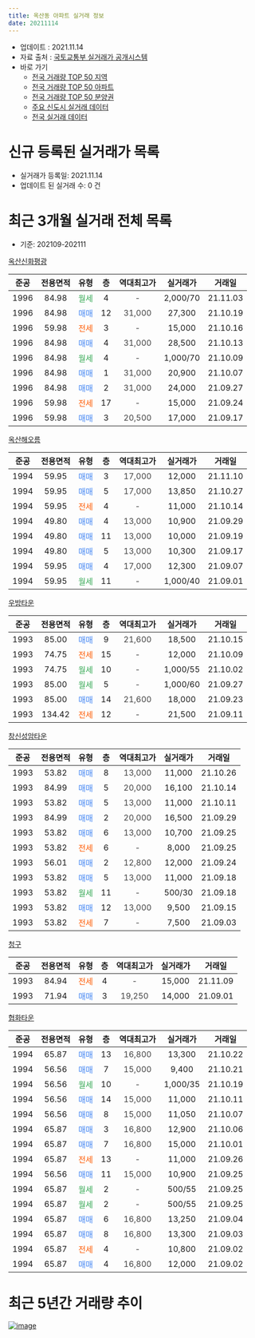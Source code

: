```yaml
---
title: 옥산동 아파트 실거래 정보
date: 20211114
---
```


* 업데이트 : 2021.11.14
* 자료 출처 : [국토교통부 실거래가 공개시스템](http://rt.molit.go.kr)
* 바로 가기
    * [전국 거래량 TOP 50 지역](https://apt-info.github.io/apt-trade-info/tr)
    * [전국 거래량 TOP 50 아파트](https://apt-info.github.io/apt-trade-info/ta)
    * [전국 거래량 TOP 50 분양권](https://apt-info.github.io/apt-trade-info/tb)
    * [주요 신도시 실거래 데이터](https://apt-info.github.io/apt-trade-info/newtown)
    * [전국 실거래 데이터](https://apt-info.github.io/apt-trade-info/all)



<script async src="https://pagead2.googlesyndication.com/pagead/js/adsbygoogle.js"></script>
<!-- 기본광고 -->
<ins class="adsbygoogle"
     style="display:block"
     data-ad-client="ca-pub-1142216861245946"
     data-ad-slot="4805727019"
     data-ad-format="auto"
     data-full-width-responsive="true"></ins>
<script>
     (adsbygoogle = window.adsbygoogle || []).push({});
</script>


# 신규 등록된 실거래가 목록

* 실거래가 등록일: 2021.11.14
* 업데이트 된 실거래 수: 0 건




<script async src="https://pagead2.googlesyndication.com/pagead/js/adsbygoogle.js"></script>
<!-- 기본광고 -->
<ins class="adsbygoogle"
     style="display:block"
     data-ad-client="ca-pub-1142216861245946"
     data-ad-slot="4805727019"
     data-ad-format="auto"
     data-full-width-responsive="true"></ins>
<script>
     (adsbygoogle = window.adsbygoogle || []).push({});
</script>


# 최근 3개월 실거래 전체 목록
* 기준: 202109-202111


[옥산신화평광](https://search.naver.com/search.naver?query=%EC%98%A5%EC%82%B0%EC%8B%A0%ED%99%94%ED%8F%89%EA%B4%91)

|준공|전용면적|유형|층|역대최고가|실거래가|거래일|
|:---:|:---:|:---:|:---:|:---:|:---:|:---:|
|1996|84.98|<span style="color:#34A853">월세</span>|4|<span style="color:#444444">-</span>|2,000/70|21.11.03|
|1996|84.98|<span style="color:#4285F3">매매</span>|12|<span style="color:#444444">31,000</span>|27,300|21.10.19|
|1996|59.98|<span style="color:#FF5A00">전세</span>|3|<span style="color:#444444">-</span>|15,000|21.10.16|
|1996|84.98|<span style="color:#4285F3">매매</span>|4|<span style="color:#444444">31,000</span>|28,500|21.10.13|
|1996|84.98|<span style="color:#34A853">월세</span>|4|<span style="color:#444444">-</span>|1,000/70|21.10.09|
|1996|84.98|<span style="color:#4285F3">매매</span>|1|<span style="color:#444444">31,000</span>|20,900|21.10.07|
|1996|84.98|<span style="color:#4285F3">매매</span>|2|<span style="color:#444444">31,000</span>|24,000|21.09.27|
|1996|59.98|<span style="color:#FF5A00">전세</span>|17|<span style="color:#444444">-</span>|15,000|21.09.24|
|1996|59.98|<span style="color:#4285F3">매매</span>|3|<span style="color:#444444">20,500</span>|17,000|21.09.17|

[옥산해오름](https://search.naver.com/search.naver?query=%EC%98%A5%EC%82%B0%ED%95%B4%EC%98%A4%EB%A6%84)

|준공|전용면적|유형|층|역대최고가|실거래가|거래일|
|:---:|:---:|:---:|:---:|:---:|:---:|:---:|
|1994|59.95|<span style="color:#4285F3">매매</span>|3|<span style="color:#444444">17,000</span>|12,000|21.11.10|
|1994|59.95|<span style="color:#4285F3">매매</span>|5|<span style="color:#444444">17,000</span>|13,850|21.10.27|
|1994|59.95|<span style="color:#FF5A00">전세</span>|4|<span style="color:#444444">-</span>|11,000|21.10.14|
|1994|49.80|<span style="color:#4285F3">매매</span>|4|<span style="color:#444444">13,000</span>|10,900|21.09.29|
|1994|49.80|<span style="color:#4285F3">매매</span>|11|<span style="color:#444444">13,000</span>|10,000|21.09.19|
|1994|49.80|<span style="color:#4285F3">매매</span>|5|<span style="color:#444444">13,000</span>|10,300|21.09.17|
|1994|59.95|<span style="color:#4285F3">매매</span>|4|<span style="color:#444444">17,000</span>|12,300|21.09.07|
|1994|59.95|<span style="color:#34A853">월세</span>|11|<span style="color:#444444">-</span>|1,000/40|21.09.01|

[우방타운](https://search.naver.com/search.naver?query=%EC%9A%B0%EB%B0%A9%ED%83%80%EC%9A%B4)

|준공|전용면적|유형|층|역대최고가|실거래가|거래일|
|:---:|:---:|:---:|:---:|:---:|:---:|:---:|
|1993|85.00|<span style="color:#4285F3">매매</span>|9|<span style="color:#444444">21,600</span>|18,500|21.10.15|
|1993|74.75|<span style="color:#FF5A00">전세</span>|15|<span style="color:#444444">-</span>|12,000|21.10.09|
|1993|74.75|<span style="color:#34A853">월세</span>|10|<span style="color:#444444">-</span>|1,000/55|21.10.02|
|1993|85.00|<span style="color:#34A853">월세</span>|5|<span style="color:#444444">-</span>|1,000/60|21.09.27|
|1993|85.00|<span style="color:#4285F3">매매</span>|14|<span style="color:#444444">21,600</span>|18,000|21.09.23|
|1993|134.42|<span style="color:#FF5A00">전세</span>|12|<span style="color:#444444">-</span>|21,500|21.09.11|

[창신성암타운](https://search.naver.com/search.naver?query=%EC%B0%BD%EC%8B%A0%EC%84%B1%EC%95%94%ED%83%80%EC%9A%B4)

|준공|전용면적|유형|층|역대최고가|실거래가|거래일|
|:---:|:---:|:---:|:---:|:---:|:---:|:---:|
|1993|53.82|<span style="color:#4285F3">매매</span>|8|<span style="color:#444444">13,000</span>|11,000|21.10.26|
|1993|84.99|<span style="color:#4285F3">매매</span>|5|<span style="color:#444444">20,000</span>|16,100|21.10.14|
|1993|53.82|<span style="color:#4285F3">매매</span>|5|<span style="color:#444444">13,000</span>|11,000|21.10.11|
|1993|84.99|<span style="color:#4285F3">매매</span>|2|<span style="color:#444444">20,000</span>|16,500|21.09.29|
|1993|53.82|<span style="color:#4285F3">매매</span>|6|<span style="color:#444444">13,000</span>|10,700|21.09.25|
|1993|53.82|<span style="color:#FF5A00">전세</span>|6|<span style="color:#444444">-</span>|8,000|21.09.25|
|1993|56.01|<span style="color:#4285F3">매매</span>|2|<span style="color:#444444">12,800</span>|12,000|21.09.24|
|1993|53.82|<span style="color:#4285F3">매매</span>|5|<span style="color:#444444">13,000</span>|11,000|21.09.18|
|1993|53.82|<span style="color:#34A853">월세</span>|11|<span style="color:#444444">-</span>|500/30|21.09.18|
|1993|53.82|<span style="color:#4285F3">매매</span>|12|<span style="color:#444444">13,000</span>|9,500|21.09.15|
|1993|53.82|<span style="color:#FF5A00">전세</span>|7|<span style="color:#444444">-</span>|7,500|21.09.03|

[청구](https://search.naver.com/search.naver?query=%EC%B2%AD%EA%B5%AC)

|준공|전용면적|유형|층|역대최고가|실거래가|거래일|
|:---:|:---:|:---:|:---:|:---:|:---:|:---:|
|1993|84.94|<span style="color:#FF5A00">전세</span>|4|<span style="color:#444444">-</span>|15,000|21.11.09|
|1993|71.94|<span style="color:#4285F3">매매</span>|3|<span style="color:#444444">19,250</span>|14,000|21.09.01|

[협화타운](https://search.naver.com/search.naver?query=%ED%98%91%ED%99%94%ED%83%80%EC%9A%B4)

|준공|전용면적|유형|층|역대최고가|실거래가|거래일|
|:---:|:---:|:---:|:---:|:---:|:---:|:---:|
|1994|65.87|<span style="color:#4285F3">매매</span>|13|<span style="color:#444444">16,800</span>|13,300|21.10.22|
|1994|56.56|<span style="color:#4285F3">매매</span>|7|<span style="color:#444444">15,000</span>|9,400|21.10.21|
|1994|56.56|<span style="color:#34A853">월세</span>|10|<span style="color:#444444">-</span>|1,000/35|21.10.19|
|1994|56.56|<span style="color:#4285F3">매매</span>|14|<span style="color:#444444">15,000</span>|11,000|21.10.11|
|1994|56.56|<span style="color:#4285F3">매매</span>|8|<span style="color:#444444">15,000</span>|11,050|21.10.07|
|1994|65.87|<span style="color:#4285F3">매매</span>|3|<span style="color:#444444">16,800</span>|12,900|21.10.06|
|1994|65.87|<span style="color:#4285F3">매매</span>|7|<span style="color:#444444">16,800</span>|15,000|21.10.01|
|1994|65.87|<span style="color:#FF5A00">전세</span>|13|<span style="color:#444444">-</span>|11,000|21.09.26|
|1994|56.56|<span style="color:#4285F3">매매</span>|11|<span style="color:#444444">15,000</span>|10,900|21.09.25|
|1994|65.87|<span style="color:#34A853">월세</span>|2|<span style="color:#444444">-</span>|500/55|21.09.25|
|1994|65.87|<span style="color:#34A853">월세</span>|2|<span style="color:#444444">-</span>|500/55|21.09.25|
|1994|65.87|<span style="color:#4285F3">매매</span>|6|<span style="color:#444444">16,800</span>|13,250|21.09.04|
|1994|65.87|<span style="color:#4285F3">매매</span>|8|<span style="color:#444444">16,800</span>|13,300|21.09.03|
|1994|65.87|<span style="color:#FF5A00">전세</span>|4|<span style="color:#444444">-</span>|10,800|21.09.02|
|1994|65.87|<span style="color:#4285F3">매매</span>|4|<span style="color:#444444">16,800</span>|12,000|21.09.02|



<script async src="https://pagead2.googlesyndication.com/pagead/js/adsbygoogle.js"></script>
<!-- 기본광고 -->
<ins class="adsbygoogle"
     style="display:block"
     data-ad-client="ca-pub-1142216861245946"
     data-ad-slot="4805727019"
     data-ad-format="auto"
     data-full-width-responsive="true"></ins>
<script>
     (adsbygoogle = window.adsbygoogle || []).push({});
</script>


# 최근 5년간 거래량 추이


<div style="width:100%;">
    <canvas id="deal_progress" height="200"></canvas>
</div>

<script>
new Chart(document.getElementById("deal_progress"), {
    type: 'line',
    data: {
        labels: ['16.01','16.02','16.03','16.04','16.05','16.06','16.07','16.08','16.09','16.10','16.11','16.12','17.01','17.02','17.03','17.04','17.05','17.06','17.07','17.08','17.09','17.10','17.11','17.12','18.01','18.02','18.03','18.04','18.05','18.06','18.07','18.08','18.09','18.10','18.11','18.12','19.01','19.02','19.03','19.04','19.05','19.06','19.07','19.08','19.09','19.10','19.11','19.12','20.01','20.02','20.03','20.04','20.05','20.06','20.07','20.08','20.09','20.10','20.11','20.12','21.01','21.02','21.03','21.04','21.05','21.06','21.07','21.08','21.09','21.10','21.11'],
        datasets: [{
            label: '매매/분양권',
            data: [17,7,18,18,7,14,21,30,16,19,23,11,8,11,19,15,18,23,18,29,25,15,18,12,11,17,15,26,14,13,16,10,22,19,16,14,21,15,25,17,14,17,18,13,15,24,24,18,20,16,16,11,23,25,25,30,44,27,41,50,31,21,41,33,21,26,21,24,17,14,1],
            borderColor: "rgba(66, 133, 243, 1)",
            backgroundColor: "rgba(66, 133, 243, 0.05)",
            borderWidth: 1,
            pointRadius: 0,
            fill: false,
            lineTension: 0
        },{
            label: '전/월세',
            data: [18,19,8,14,7,9,9,23,7,17,14,12,6,14,6,4,6,7,16,19,12,9,11,12,17,15,9,12,10,14,8,9,10,19,11,5,15,13,14,4,13,11,9,8,16,10,13,6,15,11,5,8,7,5,8,8,6,7,9,10,14,10,14,20,11,20,10,10,11,6,2],
            borderColor: "rgba(255, 90, 0, 1)",
            backgroundColor: "rgba(255, 90, 0, 0.05)",
            borderWidth: 1,
            pointRadius: 0,
            fill: false,
            lineTension: 0
        },{
            label: '합계',
            data: [35,26,26,32,14,23,30,53,23,36,37,23,14,25,25,19,24,30,34,48,37,24,29,24,28,32,24,38,24,27,24,19,32,38,27,19,36,28,39,21,27,28,27,21,31,34,37,24,35,27,21,19,30,30,33,38,50,34,50,60,45,31,55,53,32,46,31,34,28,20,3],
            borderColor: "rgba(0, 0, 0, 1)",
            backgroundColor: "rgba(0, 0, 0, 0.03)",
            borderWidth: 0.1,
            pointRadius: 0,
            fill: true,
            lineTension: 0
        }
        ]
    },
    options: {
        responsive: true,
        title: {
            display: false
        },
        tooltips: {
            mode: 'index',
            intersect: false
        },
        hover: {
            mode: 'nearest',
            intersect: true
        },
        scales: {
            xAxes: [{
                display: true,
                scaleLabel: {
                    display: true,
                    labelString: '년/월'
                }
            }],
            yAxes: [{
                display: true,
                ticks: {
                    suggestedMin: 0,
                },
                scaleLabel: {
                    display: true,
                    labelString: '실거래 수'
                }
            }]
        }
    }
});

</script>


[![image](https://apt-info.github.io/images/2020-01-03-apt-trade-info/1024x500.png)](https://play.google.com/store/apps/details?id=com.aptinfo.apttradeinfo)


